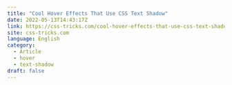 ```yaml
---
title: "Cool Hover Effects That Use CSS Text Shadow"
date: 2022-05-13T14:43:17Z
link: https://css-tricks.com/cool-hover-effects-that-use-css-text-shadow/?utm_medium=RSS&utm_source=news.12bit.vn
site: css-tricks.com
language: English
category:
  - Article
  - hover
  - text-shadow
draft: false
---
```


